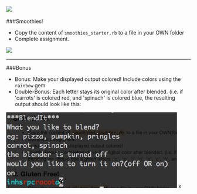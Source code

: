 <img id="icon" src="https://github.com/generalassembly/ga-ruby-on-rails-for-devs/raw/master/images/ga.png">

###Smoothies!
- Copy the content of `smoothies_starter.rb` to a file in your OWN folder
- Complete assignment.

<img id ='icon' src="../assets/icons/Exercise_icon_md.png">

---
###Bonus
- Bonus: Make your displayed output colored! Include colors using the `rainbow` gem
- Double-Bonus: Each letter stays its original color after blended.  (i.e. if 'carrots' is colored red, and 'spinach' is colored blue, the resulting output should look like this:

<img id ='example' src="./smoothie_color.png">
x